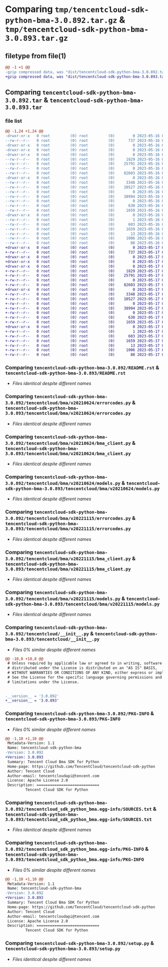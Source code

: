 # Comparing `tmp/tencentcloud-sdk-python-bma-3.0.892.tar.gz` & `tmp/tencentcloud-sdk-python-bma-3.0.893.tar.gz`

## filetype from file(1)

```diff
@@ -1 +1 @@
-gzip compressed data, was "dist/tencentcloud-sdk-python-bma-3.0.892.tar", last modified: Tue May 16 00:29:09 2023, max compression
+gzip compressed data, was "dist/tencentcloud-sdk-python-bma-3.0.893.tar", last modified: Wed May 17 03:23:42 2023, max compression
```

## Comparing `tencentcloud-sdk-python-bma-3.0.892.tar` & `tencentcloud-sdk-python-bma-3.0.893.tar`

### file list

```diff
@@ -1,24 +1,24 @@
-drwxr-xr-x   0 root         (0) root         (0)        0 2023-05-16 00:29:09.000000 tencentcloud-sdk-python-bma-3.0.892/
--rw-r--r--   0 root         (0) root         (0)      737 2023-05-16 00:29:09.000000 tencentcloud-sdk-python-bma-3.0.892/README.rst
-drwxr-xr-x   0 root         (0) root         (0)        0 2023-05-16 00:29:09.000000 tencentcloud-sdk-python-bma-3.0.892/tencentcloud/
-drwxr-xr-x   0 root         (0) root         (0)        0 2023-05-16 00:29:09.000000 tencentcloud-sdk-python-bma-3.0.892/tencentcloud/bma/
-drwxr-xr-x   0 root         (0) root         (0)        0 2023-05-16 00:29:09.000000 tencentcloud-sdk-python-bma-3.0.892/tencentcloud/bma/v20210624/
--rw-r--r--   0 root         (0) root         (0)     1829 2023-05-16 00:29:09.000000 tencentcloud-sdk-python-bma-3.0.892/tencentcloud/bma/v20210624/errorcodes.py
--rw-r--r--   0 root         (0) root         (0)    25791 2023-05-16 00:29:09.000000 tencentcloud-sdk-python-bma-3.0.892/tencentcloud/bma/v20210624/bma_client.py
--rw-r--r--   0 root         (0) root         (0)        0 2023-05-16 00:29:09.000000 tencentcloud-sdk-python-bma-3.0.892/tencentcloud/bma/v20210624/__init__.py
--rw-r--r--   0 root         (0) root         (0)    82603 2023-05-16 00:29:09.000000 tencentcloud-sdk-python-bma-3.0.892/tencentcloud/bma/v20210624/models.py
-drwxr-xr-x   0 root         (0) root         (0)        0 2023-05-16 00:29:09.000000 tencentcloud-sdk-python-bma-3.0.892/tencentcloud/bma/v20221115/
--rw-r--r--   0 root         (0) root         (0)     3348 2023-05-16 00:29:09.000000 tencentcloud-sdk-python-bma-3.0.892/tencentcloud/bma/v20221115/errorcodes.py
--rw-r--r--   0 root         (0) root         (0)    10527 2023-05-16 00:29:09.000000 tencentcloud-sdk-python-bma-3.0.892/tencentcloud/bma/v20221115/bma_client.py
--rw-r--r--   0 root         (0) root         (0)        0 2023-05-16 00:29:09.000000 tencentcloud-sdk-python-bma-3.0.892/tencentcloud/bma/v20221115/__init__.py
--rw-r--r--   0 root         (0) root         (0)    38994 2023-05-16 00:29:09.000000 tencentcloud-sdk-python-bma-3.0.892/tencentcloud/bma/v20221115/models.py
--rw-r--r--   0 root         (0) root         (0)        0 2023-05-16 00:29:09.000000 tencentcloud-sdk-python-bma-3.0.892/tencentcloud/bma/__init__.py
--rw-r--r--   0 root         (0) root         (0)      630 2023-05-16 00:29:09.000000 tencentcloud-sdk-python-bma-3.0.892/tencentcloud/__init__.py
--rw-r--r--   0 root         (0) root         (0)     1659 2023-05-16 00:29:09.000000 tencentcloud-sdk-python-bma-3.0.892/PKG-INFO
-drwxr-xr-x   0 root         (0) root         (0)        0 2023-05-16 00:29:09.000000 tencentcloud-sdk-python-bma-3.0.892/tencentcloud_sdk_python_bma.egg-info/
--rw-r--r--   0 root         (0) root         (0)        1 2023-05-16 00:29:09.000000 tencentcloud-sdk-python-bma-3.0.892/tencentcloud_sdk_python_bma.egg-info/dependency_links.txt
--rw-r--r--   0 root         (0) root         (0)      603 2023-05-16 00:29:09.000000 tencentcloud-sdk-python-bma-3.0.892/tencentcloud_sdk_python_bma.egg-info/SOURCES.txt
--rw-r--r--   0 root         (0) root         (0)     1659 2023-05-16 00:29:09.000000 tencentcloud-sdk-python-bma-3.0.892/tencentcloud_sdk_python_bma.egg-info/PKG-INFO
--rw-r--r--   0 root         (0) root         (0)       13 2023-05-16 00:29:09.000000 tencentcloud-sdk-python-bma-3.0.892/tencentcloud_sdk_python_bma.egg-info/top_level.txt
--rw-r--r--   0 root         (0) root         (0)     1006 2023-05-16 00:29:09.000000 tencentcloud-sdk-python-bma-3.0.892/setup.py
--rw-r--r--   0 root         (0) root         (0)       88 2023-05-16 00:29:09.000000 tencentcloud-sdk-python-bma-3.0.892/setup.cfg
+drwxr-xr-x   0 root         (0) root         (0)        0 2023-05-17 03:23:42.000000 tencentcloud-sdk-python-bma-3.0.893/
+-rw-r--r--   0 root         (0) root         (0)      737 2023-05-17 03:23:42.000000 tencentcloud-sdk-python-bma-3.0.893/README.rst
+drwxr-xr-x   0 root         (0) root         (0)        0 2023-05-17 03:23:42.000000 tencentcloud-sdk-python-bma-3.0.893/tencentcloud/
+drwxr-xr-x   0 root         (0) root         (0)        0 2023-05-17 03:23:42.000000 tencentcloud-sdk-python-bma-3.0.893/tencentcloud/bma/
+drwxr-xr-x   0 root         (0) root         (0)        0 2023-05-17 03:23:42.000000 tencentcloud-sdk-python-bma-3.0.893/tencentcloud/bma/v20210624/
+-rw-r--r--   0 root         (0) root         (0)     1829 2023-05-17 03:23:42.000000 tencentcloud-sdk-python-bma-3.0.893/tencentcloud/bma/v20210624/errorcodes.py
+-rw-r--r--   0 root         (0) root         (0)    25791 2023-05-17 03:23:42.000000 tencentcloud-sdk-python-bma-3.0.893/tencentcloud/bma/v20210624/bma_client.py
+-rw-r--r--   0 root         (0) root         (0)        0 2023-05-17 03:23:42.000000 tencentcloud-sdk-python-bma-3.0.893/tencentcloud/bma/v20210624/__init__.py
+-rw-r--r--   0 root         (0) root         (0)    82603 2023-05-17 03:23:42.000000 tencentcloud-sdk-python-bma-3.0.893/tencentcloud/bma/v20210624/models.py
+drwxr-xr-x   0 root         (0) root         (0)        0 2023-05-17 03:23:42.000000 tencentcloud-sdk-python-bma-3.0.893/tencentcloud/bma/v20221115/
+-rw-r--r--   0 root         (0) root         (0)     3348 2023-05-17 03:23:42.000000 tencentcloud-sdk-python-bma-3.0.893/tencentcloud/bma/v20221115/errorcodes.py
+-rw-r--r--   0 root         (0) root         (0)    10527 2023-05-17 03:23:42.000000 tencentcloud-sdk-python-bma-3.0.893/tencentcloud/bma/v20221115/bma_client.py
+-rw-r--r--   0 root         (0) root         (0)        0 2023-05-17 03:23:42.000000 tencentcloud-sdk-python-bma-3.0.893/tencentcloud/bma/v20221115/__init__.py
+-rw-r--r--   0 root         (0) root         (0)    38994 2023-05-17 03:23:42.000000 tencentcloud-sdk-python-bma-3.0.893/tencentcloud/bma/v20221115/models.py
+-rw-r--r--   0 root         (0) root         (0)        0 2023-05-17 03:23:42.000000 tencentcloud-sdk-python-bma-3.0.893/tencentcloud/bma/__init__.py
+-rw-r--r--   0 root         (0) root         (0)      630 2023-05-17 03:23:42.000000 tencentcloud-sdk-python-bma-3.0.893/tencentcloud/__init__.py
+-rw-r--r--   0 root         (0) root         (0)     1659 2023-05-17 03:23:42.000000 tencentcloud-sdk-python-bma-3.0.893/PKG-INFO
+drwxr-xr-x   0 root         (0) root         (0)        0 2023-05-17 03:23:42.000000 tencentcloud-sdk-python-bma-3.0.893/tencentcloud_sdk_python_bma.egg-info/
+-rw-r--r--   0 root         (0) root         (0)        1 2023-05-17 03:23:42.000000 tencentcloud-sdk-python-bma-3.0.893/tencentcloud_sdk_python_bma.egg-info/dependency_links.txt
+-rw-r--r--   0 root         (0) root         (0)      603 2023-05-17 03:23:42.000000 tencentcloud-sdk-python-bma-3.0.893/tencentcloud_sdk_python_bma.egg-info/SOURCES.txt
+-rw-r--r--   0 root         (0) root         (0)     1659 2023-05-17 03:23:42.000000 tencentcloud-sdk-python-bma-3.0.893/tencentcloud_sdk_python_bma.egg-info/PKG-INFO
+-rw-r--r--   0 root         (0) root         (0)       13 2023-05-17 03:23:42.000000 tencentcloud-sdk-python-bma-3.0.893/tencentcloud_sdk_python_bma.egg-info/top_level.txt
+-rw-r--r--   0 root         (0) root         (0)     1006 2023-05-17 03:23:42.000000 tencentcloud-sdk-python-bma-3.0.893/setup.py
+-rw-r--r--   0 root         (0) root         (0)       88 2023-05-17 03:23:42.000000 tencentcloud-sdk-python-bma-3.0.893/setup.cfg
```

### Comparing `tencentcloud-sdk-python-bma-3.0.892/README.rst` & `tencentcloud-sdk-python-bma-3.0.893/README.rst`

 * *Files identical despite different names*

### Comparing `tencentcloud-sdk-python-bma-3.0.892/tencentcloud/bma/v20210624/errorcodes.py` & `tencentcloud-sdk-python-bma-3.0.893/tencentcloud/bma/v20210624/errorcodes.py`

 * *Files identical despite different names*

### Comparing `tencentcloud-sdk-python-bma-3.0.892/tencentcloud/bma/v20210624/bma_client.py` & `tencentcloud-sdk-python-bma-3.0.893/tencentcloud/bma/v20210624/bma_client.py`

 * *Files identical despite different names*

### Comparing `tencentcloud-sdk-python-bma-3.0.892/tencentcloud/bma/v20210624/models.py` & `tencentcloud-sdk-python-bma-3.0.893/tencentcloud/bma/v20210624/models.py`

 * *Files identical despite different names*

### Comparing `tencentcloud-sdk-python-bma-3.0.892/tencentcloud/bma/v20221115/errorcodes.py` & `tencentcloud-sdk-python-bma-3.0.893/tencentcloud/bma/v20221115/errorcodes.py`

 * *Files identical despite different names*

### Comparing `tencentcloud-sdk-python-bma-3.0.892/tencentcloud/bma/v20221115/bma_client.py` & `tencentcloud-sdk-python-bma-3.0.893/tencentcloud/bma/v20221115/bma_client.py`

 * *Files identical despite different names*

### Comparing `tencentcloud-sdk-python-bma-3.0.892/tencentcloud/bma/v20221115/models.py` & `tencentcloud-sdk-python-bma-3.0.893/tencentcloud/bma/v20221115/models.py`

 * *Files identical despite different names*

### Comparing `tencentcloud-sdk-python-bma-3.0.892/tencentcloud/__init__.py` & `tencentcloud-sdk-python-bma-3.0.893/tencentcloud/__init__.py`

 * *Files 0% similar despite different names*

```diff
@@ -10,8 +10,8 @@
 # Unless required by applicable law or agreed to in writing, software
 # distributed under the License is distributed on an "AS IS" BASIS,
 # WITHOUT WARRANTIES OR CONDITIONS OF ANY KIND, either express or implied.
 # See the License for the specific language governing permissions and
 # limitations under the License.
 
 
-__version__ = '3.0.892'
+__version__ = '3.0.893'
```

### Comparing `tencentcloud-sdk-python-bma-3.0.892/PKG-INFO` & `tencentcloud-sdk-python-bma-3.0.893/PKG-INFO`

 * *Files 0% similar despite different names*

```diff
@@ -1,10 +1,10 @@
 Metadata-Version: 1.1
 Name: tencentcloud-sdk-python-bma
-Version: 3.0.892
+Version: 3.0.893
 Summary: Tencent Cloud Bma SDK for Python
 Home-page: https://github.com/TencentCloud/tencentcloud-sdk-python
 Author: Tencent Cloud
 Author-email: tencentcloudapi@tencent.com
 License: Apache License 2.0
 Description: ============================
         Tencent Cloud SDK for Python
```

### Comparing `tencentcloud-sdk-python-bma-3.0.892/tencentcloud_sdk_python_bma.egg-info/SOURCES.txt` & `tencentcloud-sdk-python-bma-3.0.893/tencentcloud_sdk_python_bma.egg-info/SOURCES.txt`

 * *Files identical despite different names*

### Comparing `tencentcloud-sdk-python-bma-3.0.892/tencentcloud_sdk_python_bma.egg-info/PKG-INFO` & `tencentcloud-sdk-python-bma-3.0.893/tencentcloud_sdk_python_bma.egg-info/PKG-INFO`

 * *Files 0% similar despite different names*

```diff
@@ -1,10 +1,10 @@
 Metadata-Version: 1.1
 Name: tencentcloud-sdk-python-bma
-Version: 3.0.892
+Version: 3.0.893
 Summary: Tencent Cloud Bma SDK for Python
 Home-page: https://github.com/TencentCloud/tencentcloud-sdk-python
 Author: Tencent Cloud
 Author-email: tencentcloudapi@tencent.com
 License: Apache License 2.0
 Description: ============================
         Tencent Cloud SDK for Python
```

### Comparing `tencentcloud-sdk-python-bma-3.0.892/setup.py` & `tencentcloud-sdk-python-bma-3.0.893/setup.py`

 * *Files identical despite different names*

